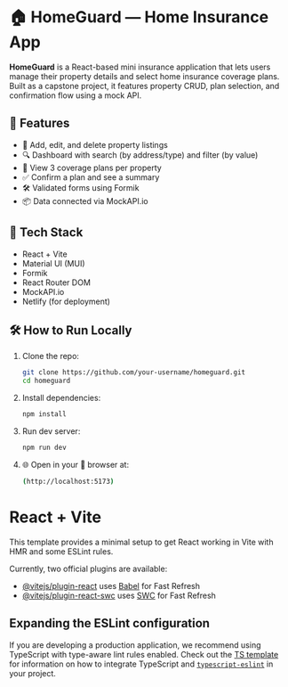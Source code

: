 # 🏠 HomeGuard — Home Insurance App

**HomeGuard** is a React-based mini insurance application that lets users manage their property details and select home insurance coverage plans. Built as a capstone project, it features property CRUD, plan selection, and confirmation flow using a mock API.

## 🚀 Features

- 🏡 Add, edit, and delete property listings  
- 🔍 Dashboard with search (by address/type) and filter (by value)  
- 📄 View 3 coverage plans per property  
- ✅ Confirm a plan and see a summary  
- 🛠️ Validated forms using Formik  
- 📦 Data connected via MockAPI.io  

## 🧱 Tech Stack

- React + Vite  
- Material UI (MUI)  
- Formik  
- React Router DOM  
- MockAPI.io  
- Netlify (for deployment)  

## 🛠️ How to Run Locally

1. Clone the repo:

   ```bash
   git clone https://github.com/your-username/homeguard.git
   cd homeguard
   ```
2. Install dependencies:
   ```bash
   npm install
   ```
3. Run dev server:
   ```bash
   npm run dev
   ```
4. 🌐 Open in your 🧭 browser at:
   ```bash
   (http://localhost:5173)
   ```

# React + Vite

This template provides a minimal setup to get React working in Vite with HMR and some ESLint rules.

Currently, two official plugins are available:

- [@vitejs/plugin-react](https://github.com/vitejs/vite-plugin-react/blob/main/packages/plugin-react) uses [Babel](https://babeljs.io/) for Fast Refresh
- [@vitejs/plugin-react-swc](https://github.com/vitejs/vite-plugin-react/blob/main/packages/plugin-react-swc) uses [SWC](https://swc.rs/) for Fast Refresh

## Expanding the ESLint configuration

If you are developing a production application, we recommend using TypeScript with type-aware lint rules enabled. Check out the [TS template](https://github.com/vitejs/vite/tree/main/packages/create-vite/template-react-ts) for information on how to integrate TypeScript and [`typescript-eslint`](https://typescript-eslint.io) in your project.
